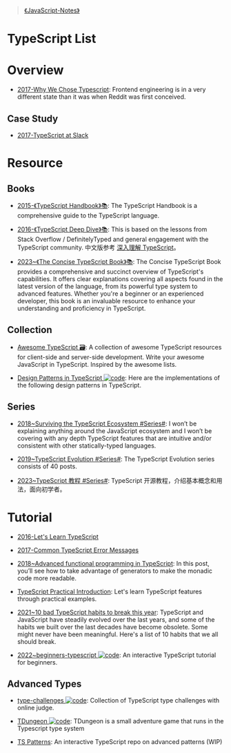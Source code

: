 > [《JavaScript-Notes》](https://ng-tech.icu/books/JavaScript-Series)

# TypeScript List

# Overview

- [2017-Why We Chose Typescript](https://redditblog.com/2017/06/30/why-we-chose-typescript/): Frontend engineering is in a very different state than it was when Reddit was first conceived.

## Case Study

- [2017-TypeScript at Slack](https://slack.engineering/typescript-at-slack-a81307fa288d)

# Resource

## Books

- [2015-《TypeScript Handbook》📚](https://github.com/Microsoft/TypeScript-Handbook): The TypeScript Handbook is a comprehensive guide to the TypeScript language.

- [2016-《TypeScript Deep Dive》📚](https://basarat.gitbooks.io/typescript/content/index.html): This is based on the lessons from Stack Overflow / DefinitelyTyped and general engagement with the TypeScript community. 中文版参考 [深入理解 TypeScript](https://jkchao.github.io/typescript-book-chinese/)。

- [2023~《The Concise TypeScript Book》📚](https://github.com/gibbok/typescript-book): The Concise TypeScript Book provides a comprehensive and succinct overview of TypeScript's capabilities. It offers clear explanations covering all aspects found in the latest version of the language, from its powerful type system to advanced features. Whether you're a beginner or an experienced developer, this book is an invaluable resource to enhance your understanding and proficiency in TypeScript.

## Collection

- [Awesome TypeScript 🗃️](https://github.com/dzharii/awesome-typescript): A collection of awesome TypeScript resources for client-side and server-side development. Write your awesome JavaScript in TypeScript. Inspired by the awesome lists.

- [Design Patterns in TypeScript ![code](https://ng-tech.icu/assets/code.svg)](https://parg.co/Ui8): Here are the implementations of the following design patterns in TypeScript.

## Series

- [2018~Surviving the TypeScript Ecosystem #Series#](https://medium.com/@KevinBGreene/surviving-the-typescript-ecosystem-writing-type-safe-ish-javascript-code-1e8375819d2e): I won’t be explaining anything around the JavaScript ecosystem and I won’t be covering with any depth TypeScript features that are intuitive and/or consistent with other statically-typed languages.

- [2019~TypeScript Evolution #Series#](https://mariusschulz.com/blog/series/typescript-evolution): The TypeScript Evolution series consists of 40 posts.

- [2023~TypeScript 教程 #Series#](https://github.com/wangdoc/typescript-tutorial): TypeScript 开源教程，介绍基本概念和用法，面向初学者。

# Tutorial

- [2016-Let's Learn TypeScript](https://github.com/shekhargulati/52-technologies-in-2016/tree/master/17-typescript)

- [2017-Common TypeScript Error Messages](https://www.sitepen.com/blog/2017/11/01/common-typescript-error-messages/)

- [2018~Advanced functional programming in TypeScript](https://codewithstyle.info/advanced-functional-programming-typescript-monads-generators/): In this post, you’ll see how to take advantage of generators to make the monadic code more readable.

- [TypeScript Practical Introduction](https://parg.co/UsM): Let's learn TypeScript features through practical examples.

- [2021~10 bad TypeScript habits to break this year](https://startup-cto.net/10-bad-typescript-habits-to-break-this-year/): TypeScript and JavaScript have steadily evolved over the last years, and some of the habits we built over the last decades have become obsolete. Some might never have been meaningful. Here's a list of 10 habits that we all should break.

- [2022~beginners-typescript ![code](https://ng-tech.icu/assets/code.svg)](https://github.com/total-typescript/beginners-typescript-tutorial): An interactive TypeScript tutorial for beginners.

## Advanced Types

- [type-challenges ![code](https://ng-tech.icu/assets/code.svg)](https://github.com/type-challenges/type-challenges): Collection of TypeScript type challenges with online judge.

- [TDungeon ![code](https://ng-tech.icu/assets/code.svg)](https://github.com/cassiozen/TDungeon): TDungeon is a small adventure game that runs in the Typescript type system

- [TS Patterns](https://github.com/total-typescript/advanced-patterns-workshop): An interactive TypeScript repo on advanced patterns (WIP)
